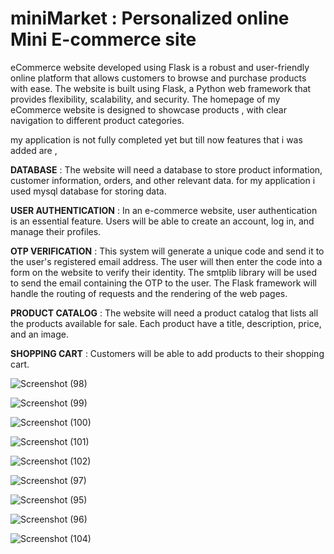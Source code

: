 # miniMarket : Personalized online Mini E-commerce site


eCommerce website developed using Flask is a robust and user-friendly online platform that allows customers to browse and purchase products with ease. The website is built using Flask, a Python web framework that provides flexibility, scalability, and security.
The homepage of my eCommerce website is designed to showcase products , with clear navigation to different product categories.

my application is not fully completed yet but till now features that i was added are ,

**DATABASE** : The website will need a database to store product information, customer information, orders, and other relevant data.
for my application i used mysql database for storing data.

**USER AUTHENTICATION** : In an e-commerce website, user authentication is an essential feature. Users will be able to create an account, log in, and manage their profiles.

**OTP VERIFICATION** : This system will generate a unique code and send it to the user's registered email address. The user will then enter the code into a form on the website to verify their identity. The smtplib library will be used to send the email containing the OTP to the user. The Flask framework will handle the routing of requests and the rendering of the web pages.

**PRODUCT CATALOG** : The website will need a product catalog that lists all the products available for sale. Each product have a title, description, price, and an image.

**SHOPPING CART** : Customers will be able to add products to their shopping cart.


![Screenshot (98)](https://user-images.githubusercontent.com/110908237/228618361-9546f227-1842-4d64-968f-8998ce78c1a9.png)

![Screenshot (99)](https://user-images.githubusercontent.com/110908237/228618391-238e49dc-1ba5-4097-9a9b-e599336c82be.png)

![Screenshot (100)](https://user-images.githubusercontent.com/110908237/228618419-e25e4444-2eef-4452-8023-d16b4850fe89.png)

![Screenshot (101)](https://user-images.githubusercontent.com/110908237/228618457-d1d50dd6-c00d-4a4e-94b7-bac29b75de71.png)

![Screenshot (102)](https://user-images.githubusercontent.com/110908237/228618481-1ac1dbd6-e47a-4a05-8ca1-6401edc22e92.png)

![Screenshot (97)](https://user-images.githubusercontent.com/110908237/228618514-a9c24d2a-0f49-42f2-897a-8199e9fd7c0f.png)

![Screenshot (95)](https://user-images.githubusercontent.com/110908237/228618566-d6d89347-3256-4998-8f46-56f07b9fdfdb.png)

![Screenshot (96)](https://user-images.githubusercontent.com/110908237/228618613-8bf8dded-7ff2-455f-815a-165ab775a309.png)

![Screenshot (104)](https://user-images.githubusercontent.com/110908237/228618649-a4f42ab0-23c2-4990-8fbb-55919b747a61.png)
